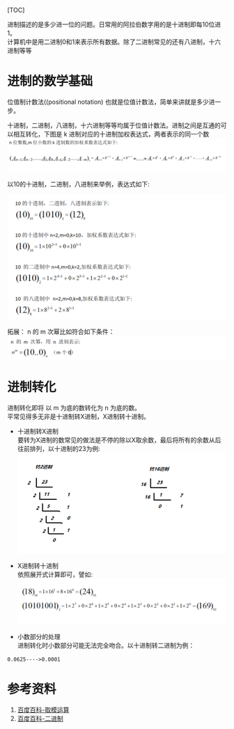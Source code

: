 [TOC]

进制描述的是多少进一位的问题。日常用的阿拉伯数字用的是十进制即每10位进1。  
计算机中是用二进制0和1来表示所有数据。除了二进制常见的还有八进制，十六进制等等


# 进制的数学基础  

位值制计数法((positional notation) 也就是位值计数法，简单来讲就是多少进一步。  

十进制，二进制，八进制，十六进制等等均属于位值计数法。进制之间是互通的可以相互转化，下图是 k 进制对应的十进制加权表达式，两者表示的同一个数  
![20190826124413.png](../../../Pictures/201908/20190826124413.png)  

以10的十进制，二进制，八进制来举例，表达式如下:  

![20190826113605.png](../../../Pictures/201908/20190826113605.png)  

拓展： n 的 m 次幂比如符合如下条件：  
![20190826125244.png](../../../Pictures/201908/20190826125244.png)  

# 进制转化

进制转化即将 以 m 为底的数转化为 n 为底的数。  
平常见得多无非是十进制转X进制，X进制转十进制。  

* 十进制转X进制  
要转为X进制的数常见的做法是不停的除以X取余数，最后将所有的余数从后往前排列，以十进制的23为例:  
![20190826134337.png](../../../Pictures/201908/20190826134337.png)

* X进制转十进制  
依照展开式计算即可，譬如:  
![20190826140012.png](../../../Pictures/201908/20190826140012.png)  

* 小数部分的处理  
进制转化时小数部分可能无法完全吻合。以十进制转二进制为例：

```
0.0625---->0.0001
```

# 参考资料
1. [百度百科-取模运算](https://baike.baidu.com/item/%E5%8F%96%E6%A8%A1%E8%BF%90%E7%AE%97)
2. [百度百科-二进制](https://baike.baidu.com/item/%E4%BA%8C%E8%BF%9B%E5%88%B6)
